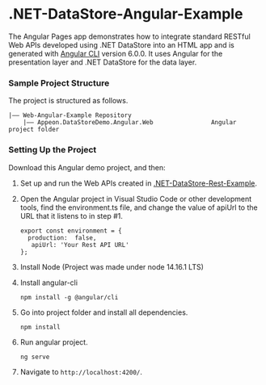 # .NET-DataStore-Angular-Example

The Angular Pages app demonstrates how to integrate standard RESTful Web APIs developed using .NET DataStore into an HTML app and is generated with [Angular CLI](https://github.com/angular/angular-cli) version 6.0.0. It uses Angular for the presentation layer and .NET DataStore for the data layer.

### Sample Project Structure

The project is structured as follows.

```
|—— Web-Angular-Example Repository 
	|—— Appeon.DataStoreDemo.Angular.Web				Angular project folder
```

### Setting Up the Project

Download this Angular demo project, and then:

1. Set up and run the Web APIs created in [.NET-DataStore-Rest-Example](https://github.com/Appeon/.NET-DataStore-Rest-Example).

2. Open the Angular project in Visual Studio Code or other development tools, find the environment.ts file, and change the value of apiUrl to the URL that it listens to in step #1.

   ```
   export const environment = {
     production:  false,
      apiUrl: 'Your Rest API URL'
   };
   ```

3. Install Node (Project was made under node 14.16.1 LTS)

4. Install angular-cli  

   ```
   npm install -g @angular/cli
   ```

5. Go into project folder and install all dependencies.

   ```
   npm install
   ```

6. Run angular project. 

   ```
   ng serve
   ```

7. Navigate to `http://localhost:4200/`. 
